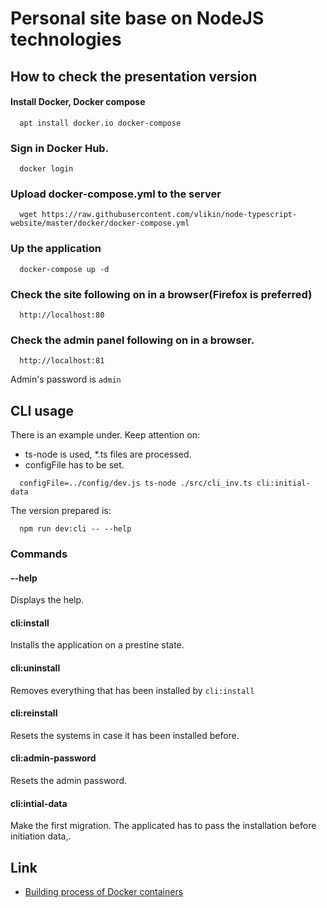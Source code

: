 # Personal site base on NodeJS technologies

## How to check the presentation version
#### Install Docker, Docker compose
```
  apt install docker.io docker-compose
```

### Sign in Docker Hub.
```
  docker login
```

### Upload docker-compose.yml to the server 
```
  wget https://raw.githubusercontent.com/vlikin/node-typescript-website/master/docker/docker-compose.yml
```

### Up the application
```
  docker-compose up -d
```

### Check the site following on in a browser(Firefox is preferred)
```
  http://localhost:80
```
### Check the admin panel following on in a browser.
```
  http://localhost:81
```
Admin's password is ```admin```

## CLI usage
There is an example under. Keep attention on:
* ts-node is used, *.ts files are processed.
* configFile has to be set.
```
  configFile=../config/dev.js ts-node ./src/cli_inv.ts cli:initial-data
```
The version prepared is:
```
  npm run dev:cli -- --help
```
### Commands
#### --help
Displays the help.
#### cli:install
Installs the application on a prestine state.
#### cli:uninstall
Removes everything that has been installed by ```cli:install```
#### cli:reinstall
Resets the systems in case it has been installed before.
#### cli:admin-password
Resets the admin password.
#### cli:intial-data
Make the first migration. The applicated has to pass the installation before initiation data,.
## Link
* [Building process of Docker containers](docker/README.md)
